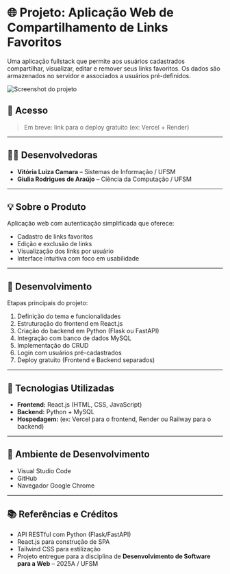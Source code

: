 # 🌐 Projeto: Aplicação Web de Compartilhamento de Links Favoritos

Uma aplicação fullstack que permite aos usuários cadastrados compartilhar, visualizar, editar e remover seus links favoritos. Os dados são armazenados no servidor e associados a usuários pré-definidos.

![Screenshot do projeto](image)

## 🔗 Acesso

> Em breve: link para o deploy gratuito (ex: Vercel + Render)

---

## 👩‍💻 Desenvolvedoras

* **Vitória Luiza Camara** – Sistemas de Informação / UFSM
* **Giulia Rodrigues de Araújo** – Ciência da Computação / UFSM

---

## 💡 Sobre o Produto

Aplicação web com autenticação simplificada que oferece:

* Cadastro de links favoritos
* Edição e exclusão de links
* Visualização dos links por usuário
* Interface intuitiva com foco em usabilidade

---

## 🔧 Desenvolvimento

Etapas principais do projeto:

1. Definição do tema e funcionalidades
2. Estruturação do frontend em React.js
3. Criação do backend em Python (Flask ou FastAPI)
4. Integração com banco de dados MySQL
5. Implementação do CRUD
6. Login com usuários pré-cadastrados
7. Deploy gratuito (Frontend e Backend separados)

---

## 🚀 Tecnologias Utilizadas

* **Frontend:** React.js (HTML, CSS, JavaScript)
* **Backend:** Python + MySQL
* **Hospedagem:** (ex: Vercel para o frontend, Render ou Railway para o backend)

---

## 🧪 Ambiente de Desenvolvimento

* Visual Studio Code
* GitHub
* Navegador Google Chrome

---

## 📚 Referências e Créditos

* API RESTful com Python (Flask/FastAPI)
* React.js para construção de SPA
* Tailwind CSS para estilização
* Projeto entregue para a disciplina de **Desenvolvimento de Software para a Web** – 2025A / UFSM
